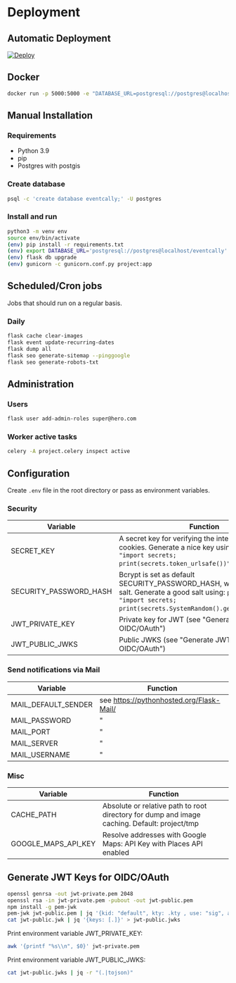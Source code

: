 # Deployment

## Automatic Deployment

[![Deploy](https://www.herokucdn.com/deploy/button.svg)](https://heroku.com/deploy)

## Docker

```sh
docker run -p 5000:5000 -e "DATABASE_URL=postgresql://postgres@localhost/eventcally" eventcally/eventcally:latest
```

## Manual Installation

### Requirements

- Python 3.9
- pip
- Postgres with postgis

### Create database

```sh
psql -c 'create database eventcally;' -U postgres
```

### Install and run

```sh
python3 -m venv env
source env/bin/activate
(env) pip install -r requirements.txt
(env) export DATABASE_URL='postgresql://postgres@localhost/eventcally'
(env) flask db upgrade
(env) gunicorn -c gunicorn.conf.py project:app
```

## Scheduled/Cron jobs

Jobs that should run on a regular basis.

### Daily

```sh
flask cache clear-images
flask event update-recurring-dates
flask dump all
flask seo generate-sitemap --pinggoogle
flask seo generate-robots-txt
```

## Administration

### Users

```sh
flask user add-admin-roles super@hero.com
```

### Worker active tasks

```sh
celery -A project.celery inspect active
```

## Configuration

Create `.env` file in the root directory or pass as environment variables.

### Security

| Variable               | Function                                                                                                                                                                           |
| ---------------------- | ---------------------------------------------------------------------------------------------------------------------------------------------------------------------------------- |
| SECRET_KEY             | A secret key for verifying the integrity of signed cookies. Generate a nice key using `python3 -c "import secrets; print(secrets.token_urlsafe())"`.                               |
| SECURITY_PASSWORD_HASH | Bcrypt is set as default SECURITY_PASSWORD_HASH, which requires a salt. Generate a good salt using: `python3 -c "import secrets; print(secrets.SystemRandom().getrandbits(128))"`. |
| JWT_PRIVATE_KEY        | Private key for JWT (see "Generate JWT Keys for OIDC/OAuth")                                                                                                                       |
| JWT_PUBLIC_JWKS        | Public JWKS (see "Generate JWT Keys for OIDC/OAuth")                                                                                                                               |

### Send notifications via Mail

| Variable            | Function                                   |
| ------------------- | ------------------------------------------ |
| MAIL_DEFAULT_SENDER | see <https://pythonhosted.org/Flask-Mail/> |
| MAIL_PASSWORD       | "                                          |
| MAIL_PORT           | "                                          |
| MAIL_SERVER         | "                                          |
| MAIL_USERNAME       | "                                          |

### Misc

| Variable            | Function                                                                                     |
| ------------------- | -------------------------------------------------------------------------------------------- |
| CACHE_PATH          | Absolute or relative path to root directory for dump and image caching. Default: project/tmp |
| GOOGLE_MAPS_API_KEY | Resolve addresses with Google Maps: API Key with Places API enabled                          |

## Generate JWT Keys for OIDC/OAuth

```sh
openssl genrsa -out jwt-private.pem 2048
openssl rsa -in jwt-private.pem -pubout -out jwt-public.pem
npm install -g pem-jwk
pem-jwk jwt-public.pem | jq '{kid: "default", kty: .kty , use: "sig", alg: "RS256", n: .n , e: .e }' > jwt-public.jwk
cat jwt-public.jwk | jq '{keys: [.]}' > jwt-public.jwks
```

Print environment variable JWT_PRIVATE_KEY:

```sh
awk '{printf "%s\\n", $0}' jwt-private.pem
```

Print environment variable JWT_PUBLIC_JWKS:

```sh
cat jwt-public.jwks | jq -r "(.|tojson)"
```
